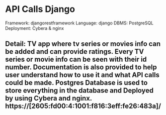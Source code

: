 # API Calls Django
Framework: djangorestframework
Language: django
DBMS: PostgreSQL
Deployment: Cybera & nginx

## Detail: TV app where tv series or movies info can be added and can provide ratings. Every TV series or movie info can be seen with their id number. Documentation is also provided to help user understand how to use it and what API calls could be made. Postgres Database is used to store everything in the database and Deployed by using Cybera and nginx. https://[2605:fd00:4:1001:f816:3eff:fe26:483a]/
